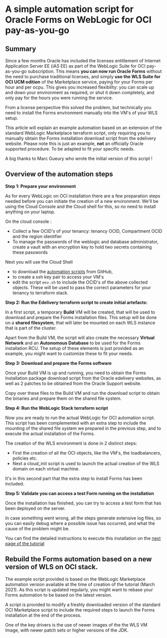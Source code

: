 # A simple automation script for Oracle Forms on WebLogic for OCI pay-as-you-go

## Summary

Since a few months Oracle has included the licenses entitlement of Internet Application Server EE (iAS EE) as part of the WebLogic Suite for OCI pay-as-you-go subscription. This means **you can now run Oracle Forms** without the need to purchase traditional licenses, and simply **use the WLS Suite for OCI UCM edition** of the Marketplace service, paying for your Forms per hour and per ocpu.  This gives you increased flexibility: you can scale up and down your environment as required, or shut it down completely, and only pay for the hours you were running the service.

From a license perspective this solved the problem, but technically you need to install the Forms environment manually into the VM's of your WLS setup.  

This article will explain an example automation based on an extension of the standard WebLogic Marketplace terraform script, only requiring you to manually obtain the Forms installation download script from the edelivery website.  Please note this is just an example, **not** an officially Oracle supported procedure.  To be adapted to fit your specific needs.

A big thanks to Marc Gueury who wrote the initial version of this script !

## Overview of the automation steps

**Step 1: Prepare your environment**

As for every WebLogic on OCI installation there are a few preparation steps needed before you can initiate the creation of a new environment.  We'll be using the Cloud Console and the Cloud shell for this, so no need to install anything on your laptop.

On the cloud console :

- Collect a few OCID's of your tenancy: tenancy OCID, Compartment OCID and the region identifier
- To manage the passwords of the weblogic and database administrator, create a vault with an encryption key to hold two secrets containing these passwords

Next you will use the Cloud Shell 

- to download the [automation scripts](https://github.com/CloudTestDrive/forms_wls.git) from GitHub,
- to create a ssh key pair to access your VM's
- edit the script `env.sh` to include the OCID's of the above collected objects.  These will be used to pass the correct parameters for your tenancy to terraform stack.



**Step 2: Run the Edelivery terraform script to create initial artefacts:**

In a first script, a temporary **Build** VM will be created, that will be used to download and prepare the Forms installation files.  This setup will be done on a **shared filesystem**, that will later be mounted on each WLS instance that is part of the cluster.

Apart from the Build VM, the script will also create the necessary **Virtual Network** and an **Autonomous Database** to be used for the Forms installation RCU.  The setup of these elements is just provided as an example, you might want to customize these to fit your needs.



**Step 3: Download and prepare the Forms software** 

Once your Build VM is up and running, you need to obtain the Forms Installation package download script from the Oracle edelivery websites, as well as 2 patches to be obtained from the Oracle Support website.

Copy over these files to the Build VM and run the download script to obtain the binaries and prepare them on the shared file system.



**Step 4: Run the WebLogic Stack terraform script**

Now you are ready to run the actual WebLogic for OCI automation script.  This script has been complemented with an extra step to include the mounting of the shared file system we prepared in the previous step, and to execute the actual installation of the Forms.

The creation of the WLS environment is done in 2 distinct steps: 

- First the creation of all the OCI objects, like the VM's, the loadbalancers, policies etc.
- Next a cloud_init script is used to launch the actual creation of the WLS domain on each virtual machine.  

It's in this second part that the extra step to install Forms has been included.



**Step 5: Validate you can access a test Form running on the installation**

Once the installation has finished, you can try to access a test form that has been deployed on the server.

In case something went wrong, all the steps generate extensive log files, so you can easily debug where a possible issue has occurred, and what the cause of the problem might be.



You can find the detailed instructions to execute this installation on the [next page of the tutorial](https://oracle.github.io/cloudtestdrive/AppDev/wls/forms/?lab=creating-forms-environment)



## Rebuild the Forms automation based on a new version of WLS on OCI stack.

The example script provided is based on the WebLogic Marketplace automation version available at the time of creation of the tutorial (March 2021).  As this script is updated regularly, you might want to rebase your Forms automation to be based on the latest version.  

A script is provided to modify a freshly downloaded version of the standard OCI Marketplace script to include the required steps to launch the Forms installation at the end of the process.

One of the key drivers is the use of newer images of the the WLS VM Image, with newer patch sets or higher versions of the JDK.